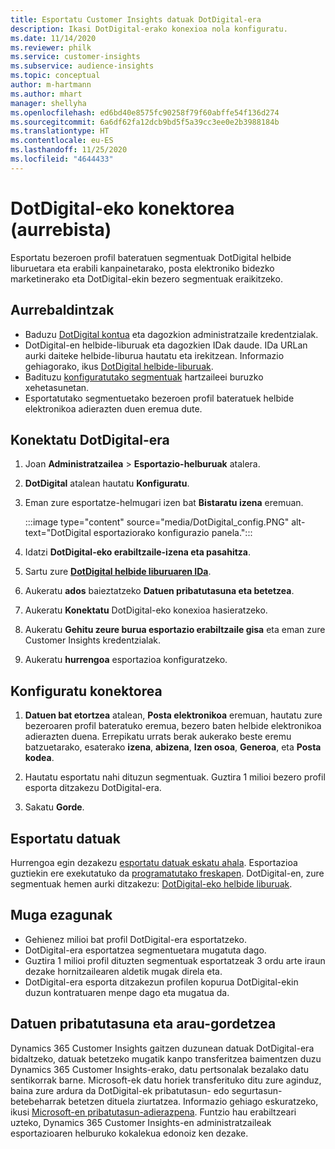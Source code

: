 ```yaml
---
title: Esportatu Customer Insights datuak DotDigital-era
description: Ikasi DotDigital-erako konexioa nola konfiguratu.
ms.date: 11/14/2020
ms.reviewer: philk
ms.service: customer-insights
ms.subservice: audience-insights
ms.topic: conceptual
author: m-hartmann
ms.author: mhart
manager: shellyha
ms.openlocfilehash: ed6bd40e8575fc90258f79f60abffe54f136d274
ms.sourcegitcommit: 6a6df62fa12dcb9bd5f5a39cc3ee0e2b3988184b
ms.translationtype: HT
ms.contentlocale: eu-ES
ms.lasthandoff: 11/25/2020
ms.locfileid: "4644433"
---
```

# <a name="connector-for-dotdigital-preview"></a>DotDigital-eko konektorea (aurrebista)

Esportatu bezeroen profil bateratuen segmentuak DotDigital helbide liburuetara eta erabili kanpainetarako, posta elektroniko bidezko marketinerako eta DotDigital-ekin bezero segmentuak eraikitzeko. 

## <a name="prerequisites"></a>Aurrebaldintzak

-   Baduzu [DotDigital kontua](https://dotdigital.com/) eta dagozkion administratzaile kredentzialak.
-   DotDigital-en helbide-liburuak eta dagozkien IDak daude. IDa URLan aurki daiteke helbide-liburua hautatu eta irekitzean. Informazio gehiagorako, ikus [DotDigital helbide-liburuak](https://support.dotdigital.com/hc/articles/212211968-Creating-an-address-book).
-   Badituzu [konfiguratutako segmentuak](segments.md) hartzaileei buruzko xehetasunetan.
-   Esportatutako segmentuetako bezeroen profil bateratuek helbide elektronikoa adierazten duen eremua dute.

## <a name="connect-to-dotdigital"></a>Konektatu DotDigital-era

1. Joan **Administratzailea** > **Esportazio-helburuak** atalera.

1. **DotDigital** atalean hautatu **Konfiguratu**.

1. Eman zure esportatze-helmugari izen bat **Bistaratu izena** eremuan.

   :::image type="content" source="media/DotDigital_config.PNG" alt-text="DotDigital esportaziorako konfigurazio panela.":::

1. Idatzi **DotDigital-eko erabiltzaile-izena eta pasahitza**.

1. Sartu zure **[DotDigital helbide liburuaren IDa](https://support.dotdigital.com/hc/articles/212211968-Creating-an-address-book)**.

1. Aukeratu **ados** baieztatzeko **Datuen pribatutasuna eta betetzea**.

1. Aukeratu **Konektatu** DotDigital-eko konexioa hasieratzeko.

1. Aukeratu **Gehitu zeure burua esportazio erabiltzaile gisa** eta eman zure Customer Insights kredentzialak.

1. Aukeratu **hurrengoa** esportazioa konfiguratzeko.

## <a name="configure-the-connector"></a>Konfiguratu konektorea

1. **Datuen bat etortzea** atalean, **Posta elektronikoa** eremuan, hautatu zure bezeroaren profil bateratuko eremua, bezero baten helbide elektronikoa adierazten duena. Errepikatu urrats berak aukerako beste eremu batzuetarako, esaterako **izena**, **abizena**, **Izen osoa**, **Generoa**, eta **Posta kodea**.

1. Hautatu esportatu nahi dituzun segmentuak. Guztira 1 milioi bezero profil esporta ditzakezu DotDigital-era.

1. Sakatu **Gorde**.

## <a name="export-the-data"></a>Esportatu datuak

Hurrengoa egin dezakezu [esportatu datuak eskatu ahala](export-destinations.md). Esportazioa guztiekin ere exekutatuko da [programatutako freskapen](system.md#schedule-tab). DotDigital-en, zure segmentuak hemen aurki ditzakezu: [DotDigital-eko helbide liburuak](https://support.dotdigital.com/hc/articles/212211968-Creating-an-address-book).

## <a name="known-limitations"></a>Muga ezagunak

- Gehienez milioi bat profil DotDigital-era esportatzeko.
- DotDigital-era esportatzea segmentuetara mugatuta dago.
- Guztira 1 milioi profil dituzten segmentuak esportatzeak 3 ordu arte iraun dezake hornitzailearen aldetik mugak direla eta. 
- DotDigital-era esporta ditzakezun profilen kopurua DotDigital-ekin duzun kontratuaren menpe dago eta mugatua da.

## <a name="data-privacy-and-compliance"></a>Datuen pribatutasuna eta arau-gordetzea

Dynamics 365 Customer Insights gaitzen duzunean datuak DotDigital-era bidaltzeko, datuak betetzeko mugatik kanpo transferitzea baimentzen duzu Dynamics 365 Customer Insights-erako, datu pertsonalak bezalako datu sentikorrak barne. Microsoft-ek datu horiek transferituko ditu zure aginduz, baina zure ardura da DotDigital-ek pribatutasun- edo segurtasun-betebeharrak betetzen dituela ziurtatzea. Informazio gehiago eskuratzeko, ikusi [Microsoft-en pribatutasun-adierazpena](https://go.microsoft.com/fwlink/?linkid=396732).
Funtzio hau erabiltzeari uzteko, Dynamics 365 Customer Insights-en administratzaileak esportazioaren helburuko kokalekua edonoiz ken dezake.
